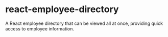 # react-employee-directory
A React employee directory that can be viewed all at once, providing quick access to employee information.
